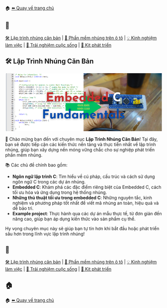 🏠 [⬅️ Quay về trang chủ](/)

## 🔖
[🛠️ Lập trình nhúng căn bản](/embedded/) | [🚗 Phần mềm nhúng trên ô tô](/automotive/) | [💡 Kinh nghiệm làm việc](/blog/) | [🌱 Trải nghiệm cuộc sống](/blog/) | [🔌 Kit phát triển](/kits/)

## 🛠️ Lập Trình Nhúng Căn Bản

<p align="center">
  <img src="/embedded/assets/Embedded.png" alt="Lập trình nhúng" style="width: 100vw" />
</p>

👋 Chào mừng bạn đến với chuyên mục **Lập Trình Nhúng Căn Bản**! Tại đây, bạn sẽ được tiếp cận các kiến thức nền tảng và thực tiễn nhất về lập trình nhúng, giúp bạn xây dựng nền móng vững chắc cho sự nghiệp phát triển phần mềm nhúng.

📚 Các chủ đề chính bao gồm:

- **Ngôn ngữ lập trình C**: Tìm hiểu về cú pháp, cấu trúc và cách sử dụng ngôn ngữ C trong các dự án nhúng.
- **Embedded C**: Khám phá các đặc điểm riêng biệt của Embedded C, cách tối ưu hóa và ứng dụng trong hệ thống nhúng.
- **Những thủ thuật tối ưu trong embedded C**: Những nguyên tắc, kinh nghiệm và phương pháp tốt nhất để viết mã nhúng an toàn, hiệu quả và dễ bảo trì.
- **Example project**: Thực hành qua các dự án mẫu thực tế, từ đơn giản đến nâng cao, giúp bạn áp dụng kiến thức vào sản phẩm cụ thể.

Hy vọng chuyên mục này sẽ giúp bạn tự tin hơn khi bắt đầu hoặc phát triển sâu hơn trong lĩnh vực lập trình nhúng!

## 🔖
[🛠️ Lập trình nhúng căn bản](/embedded/) | [🚗 Phần mềm nhúng trên ô tô](/automotive/) | [💡 Kinh nghiệm làm việc](/blog/) | [🌱 Trải nghiệm cuộc sống](/blog/) | [🔌 Kit phát triển](/kits/)

## 🏠
🏠 [⬅️ Quay về trang chủ](/)